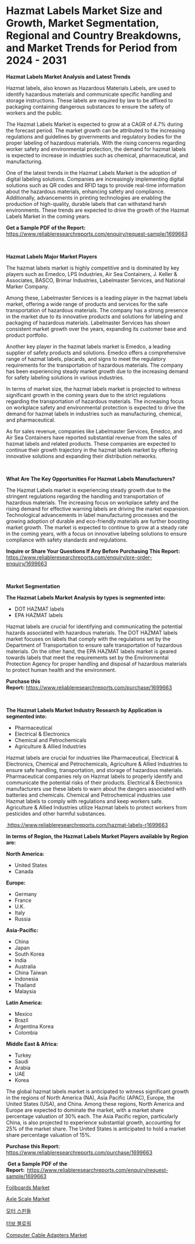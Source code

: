 <p><h1>Hazmat Labels Market Size and Growth, Market Segmentation, Regional and Country Breakdowns, and Market Trends for Period from 2024 -  2031</h1></p><p><strong>Hazmat Labels Market Analysis and Latest Trends</strong></p>
<p><p>Hazmat labels, also known as Hazardous Materials Labels, are used to identify hazardous materials and communicate specific handling and storage instructions. These labels are required by law to be affixed to packaging containing dangerous substances to ensure the safety of workers and the public.</p><p>The Hazmat Labels Market is expected to grow at a CAGR of 4.7% during the forecast period. The market growth can be attributed to the increasing regulations and guidelines by governments and regulatory bodies for the proper labeling of hazardous materials. With the rising concerns regarding worker safety and environmental protection, the demand for hazmat labels is expected to increase in industries such as chemical, pharmaceutical, and manufacturing.</p><p>One of the latest trends in the Hazmat Labels Market is the adoption of digital labeling solutions. Companies are increasingly implementing digital solutions such as QR codes and RFID tags to provide real-time information about the hazardous materials, enhancing safety and compliance. Additionally, advancements in printing technologies are enabling the production of high-quality, durable labels that can withstand harsh environments. These trends are expected to drive the growth of the Hazmat Labels Market in the coming years.</p></p>
<p><strong>Get a Sample PDF of the Report:&nbsp;</strong> <a href="https://www.reliableresearchreports.com/enquiry/request-sample/1699663">https://www.reliableresearchreports.com/enquiry/request-sample/1699663</a></p>
<p>&nbsp;</p>
<p><strong>Hazmat Labels Major Market Players</strong></p>
<p><p>The hazmat labels market is highly competitive and is dominated by key players such as Emedco, LPS Industries, Air Sea Containers, J. Keller & Associates, BASCO, Brimar Industries, Labelmaster Services, and National Marker Company.</p><p>Among these, Labelmaster Services is a leading player in the hazmat labels market, offering a wide range of products and services for the safe transportation of hazardous materials. The company has a strong presence in the market due to its innovative products and solutions for labeling and packaging of hazardous materials. Labelmaster Services has shown consistent market growth over the years, expanding its customer base and product portfolio.</p><p>Another key player in the hazmat labels market is Emedco, a leading supplier of safety products and solutions. Emedco offers a comprehensive range of hazmat labels, placards, and signs to meet the regulatory requirements for the transportation of hazardous materials. The company has been experiencing steady market growth due to the increasing demand for safety labeling solutions in various industries.</p><p>In terms of market size, the hazmat labels market is projected to witness significant growth in the coming years due to the strict regulations regarding the transportation of hazardous materials. The increasing focus on workplace safety and environmental protection is expected to drive the demand for hazmat labels in industries such as manufacturing, chemical, and pharmaceutical.</p><p>As for sales revenue, companies like Labelmaster Services, Emedco, and Air Sea Containers have reported substantial revenue from the sales of hazmat labels and related products. These companies are expected to continue their growth trajectory in the hazmat labels market by offering innovative solutions and expanding their distribution networks.</p></p>
<p>&nbsp;</p>
<p><strong>What Are The Key Opportunities For Hazmat Labels Manufacturers?</strong></p>
<p><p>The Hazmat Labels market is experiencing steady growth due to the stringent regulations regarding the handling and transportation of hazardous materials. The increasing focus on workplace safety and the rising demand for effective warning labels are driving the market expansion. Technological advancements in label manufacturing processes and the growing adoption of durable and eco-friendly materials are further boosting market growth. The market is expected to continue to grow at a steady rate in the coming years, with a focus on innovative labeling solutions to ensure compliance with safety standards and regulations.</p></p>
<p><strong>Inquire or Share Your Questions If Any Before Purchasing This Report:</strong> <a href="https://www.reliableresearchreports.com/enquiry/pre-order-enquiry/1699663">https://www.reliableresearchreports.com/enquiry/pre-order-enquiry/1699663</a></p>
<p>&nbsp;</p>
<p><strong>Market Segmentation</strong></p>
<p><strong>The Hazmat Labels Market Analysis by types is segmented into:</strong></p>
<p><ul><li>DOT HAZMAT labels</li><li>EPA HAZMAT labels</li></ul></p>
<p><p>Hazmat labels are crucial for identifying and communicating the potential hazards associated with hazardous materials. The DOT HAZMAT labels market focuses on labels that comply with the regulations set by the Department of Transportation to ensure safe transportation of hazardous materials. On the other hand, the EPA HAZMAT labels market is geared towards labels that meet the requirements set by the Environmental Protection Agency for proper handling and disposal of hazardous materials to protect human health and the environment.</p></p>
<p><strong>Purchase this Report:&nbsp;</strong><a href="https://www.reliableresearchreports.com/purchase/1699663">https://www.reliableresearchreports.com/purchase/1699663</a></p>
<p>&nbsp;</p>
<p><strong>The Hazmat Labels Market Industry Research by Application is segmented into:</strong></p>
<p><ul><li>Pharmaceutical</li><li>Electrical & Electronics</li><li>Chemical and Petrochemicals</li><li>Agriculture & Allied Industries</li></ul></p>
<p><p>Hazmat labels are crucial for industries like Pharmaceutical, Electrical & Electronics, Chemical and Petrochemicals, Agriculture & Allied Industries to ensure safe handling, transportation, and storage of hazardous materials. Pharmaceutical companies rely on Hazmat labels to properly identify and communicate the potential risks of their products. Electrical & Electronics manufacturers use these labels to warn about the dangers associated with batteries and chemicals. Chemical and Petrochemical industries use Hazmat labels to comply with regulations and keep workers safe. Agriculture & Allied Industries utilize Hazmat labels to protect workers from pesticides and other harmful substances.</p></p>
<p><a href="https://www.reliableresearchreports.com/hazmat-labels-r1699663">&nbsp;https://www.reliableresearchreports.com/hazmat-labels-r1699663</a></p>
<p><strong>In terms of Region, the Hazmat Labels Market Players available by Region are:</strong></p>
<p>
    <p> <strong> North America: </strong>
        <ul>
            <li>United States</li>
            <li>Canada</li>
        </ul>
        </p> 
    <p> <strong> Europe: </strong>
        <ul>
            <li>Germany</li>
            <li>France</li>
            <li>U.K.</li>
            <li>Italy</li>
            <li>Russia</li>
        </ul>
        </p> 
    <p> <strong> Asia-Pacific: </strong>
        <ul>
            <li>China</li>
            <li>Japan</li>
            <li>South Korea</li>
            <li>India</li>
            <li>Australia</li>
            <li>China Taiwan</li>
            <li>Indonesia</li>
            <li>Thailand</li>
            <li>Malaysia</li>
        </ul>
        </p> 
    <p> <strong> Latin America: </strong>
        <ul>
            <li>Mexico</li>
            <li>Brazil</li>
            <li>Argentina Korea</li>
            <li>Colombia</li>
        </ul>
        </p> 
    <p> <strong> Middle East & Africa: </strong>
        <ul>
            <li>Turkey</li>
            <li>Saudi</li>
            <li>Arabia</li>
            <li>UAE</li>
            <li>Korea</li>
        </ul>
    </p>
    </p>
<p><p>The global hazmat labels market is anticipated to witness significant growth in the regions of North America (NA), Asia Pacific (APAC), Europe, the United States (USA), and China. Among these regions, North America and Europe are expected to dominate the market, with a market share percentage valuation of 30% each. The Asia Pacific region, particularly China, is also projected to experience substantial growth, accounting for 25% of the market share. The United States is anticipated to hold a market share percentage valuation of 15%.</p></p>
<p><strong>Purchase this Report: </strong><a href="https://www.reliableresearchreports.com/purchase/1699663">https://www.reliableresearchreports.com/purchase/1699663</a></p>
<p>&nbsp;<strong>Get a Sample PDF of the Report:&nbsp;&nbsp;</strong><a href="https://www.reliableresearchreports.com/enquiry/request-sample/1699663">https://www.reliableresearchreports.com/enquiry/request-sample/1699663</a></p>
<p><strong></strong></p>
<p><p><a href="https://github.com/GroverBarry/Market-Research-Report-List-5/blob/main/foilboards-market.md">Foilboards Market</a></p><p><a href="https://github.com/lylyparadise/Market-Research-Report-List-3/blob/main/axle-scale-market.md">Axle Scale Market</a></p><p><a href="https://github.com/valroy852/Market-Research-Report-List-1/blob/main/581206464480.md">모터 스핀들</a></p><p><a href="https://github.com/royErdmtyan906778/Market-Research-Report-List-1/blob/main/952453764479.md">터보 블로워</a></p><p><a href="https://issuu.com/reportprime-2/docs/computer-cable-adapters-market-size-2030.pptx">Computer Cable Adapters Market</a></p></p>